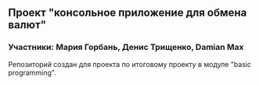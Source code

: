 ## Проект "консольное приложение для обмена валют"

### Участники: Мария Горбань, Денис Трищенко, Damian Max


Репозиторий создан для проекта по итоговому проекту в модуле "basic programming".

